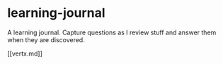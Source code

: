 # learning-journal
A learning journal. Capture questions as I review stuff and answer them when they are discovered. 


[[vertx.md]]
